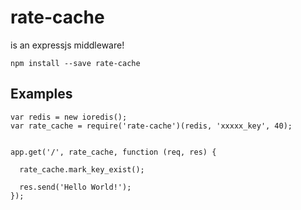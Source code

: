 # rate-cache


is an expressjs middleware!


```
npm install --save rate-cache
```

## Examples

```
var redis = new ioredis();
var rate_cache = require('rate-cache')(redis, 'xxxxx_key', 40);


app.get('/', rate_cache, function (req, res) {
  
  rate_cache.mark_key_exist();
  
  res.send('Hello World!');
});
```
